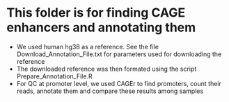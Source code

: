 # This folder is for finding CAGE enhancers and annotating them
* We used human hg38 as a reference. See the file Download_Annotation_File.txt for parameters used for downloading the reference 
* The downloaded reference was then formated using the script Prepare_Annotation_File.R 
* For QC at promoter level, we used CAGEr to find promoters, count their reads, annotate them and compare these results among samples 

